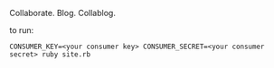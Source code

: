 Collaborate. Blog. Collablog.

to run:

`CONSUMER_KEY=<your consumer key> CONSUMER_SECRET=<your consumer secret> ruby site.rb`
